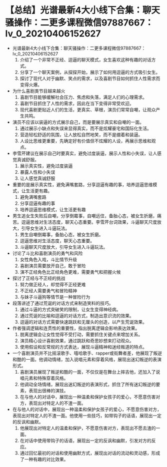 # 【总结】光谱最新4大小线下合集：聊天骚操作：二更多课程微信97887667：lv_0_20210406152627

-   光谱最新4大小线下合集：聊天骚操作：二更多课程微信97887667：lv_0_20210406152627
    1.  介绍了一个非常不正经、逗逼的聊天模式，女生喜欢这种有趣的对话方式。
    2.  分享了一个聊天案例，从探探开始，展示了如何用逗逼的方式吸引女生。
    3.  探讨了现代人对于幽默、笑点的需求，以及喜剧节目如何抓住人性需求而变得火爆。
-   为什么喜剧类节目越来越火
    1.  喜剧节目能够缓解社会压力、焦虑和失落，满足人们的心理需求。
    2.  喜剧节目抓住了人性的需求，因此在当下变得非常受欢迎。
    3.  现代喜剧更贴近人们的生活，更真实、草根，演员们常常自嘲，让观众产生共鸣。
-   演员不应该以装逼的方式展示自己，而是要展示真实和自嘲的一面。
    1.  通过展示小缺点和失误来显得真实，而不是炫耀豪宅和国际化生活。
    2.  营造轻松舒适的氛围，让人放松自然地笑，而不是绷着和装逼。
    3.  人设比思维更重要，先确定好有价值但不炫耀的人设，再展示思维和观点。
-   李雪芹建议在展示自己时要真实，避免过度装逼，展示人性和小失误，让人感觉真诚舒服。
    1.  展示真实性，避免过度装逼
    2.  暴露人性和小失误
    3.  让人感觉真诚舒服
-   重要的是展示真实性，避免满嘴套路，分享逗逼有趣的事，培养逗逼思维模式，让生活更有趣。
    1.  避免满嘴套路
    2.  分享逗逼有趣的事
    3.  培养逗逼思维模式，让生活更有趣
-   男生追女生失败后自嘲，分享倒霉事，自嘲远住，备胎心态，被女生折磨，痛苦。逗逼思维对生活态度，聊天心态重要。李雪芹台词效果，斗逼聊天尺度放大，引导女生进入斗逼玩法。
    1.  男生自嘲倒霉事，备胎心态，被女生折磨。
    2.  逗逼思维对生活态度，聊天心态重要。
    3.  斗逼聊天尺度放大，引导女生进入斗逼玩法。
-   讨论了斗比和喜剧演员的勇气和风险
    1.  女性角色入戏，斗比情节升级
    2.  喜剧演员需要放开自己，敢于冒险
    3.  演不正经角色比正经角色更难，需要勇气和把握火候
-   探讨了正经与不正经的挑战
    1.  努力做正经人，却觉得不正经更难
    2.  不正经人需要勇气和冒险精神
    3.  与妹子斗逼狗等情节是一种冒险行为
-   段落讲述了通过荒诞的对话方式来制造笑料的技巧。
    1.  通过斗逼的方式突破笑的限制，让女生变得神经病。
    2.  通过荒诞的比喻和逗逼的对话方式，制造出意识流的效果。
    3.  逗逼的对话方式需要快速跳跃和无厘头的创造，以产生荒诞效果。
-   作者强调逻辑和连贯性的重要性，指出脱离逻辑会影响表达效果。
    1.  脱离逻辑会让女性觉得不受打动，需要抓住关键点来增加关系。
    2.  演员精心设计喜剧效果，通过跳跃和奇思妙想来打动观众。
    3.  使用假设和反常规的方式表达，展现斗逼精神和迷经叛道的特点。
-   一个喜剧演员并不比摇滚歌手、嘻哈歌手、rapper或街舞者差，他展现了叛逆和酷的一面。他调动情绪，加入说唱元素和穿着风格，展现出迷幻叛逆的表演形式。
    1.  喜剧演员展现了叛逆和酷的一面，不仅仅是在舞台上摔吉他，还加入了说唱元素和特殊穿着风格。
    2.  他调动全场情绪，展现出迷幻叛逆的表演形式，抓住了所有迷幻叛逆的要素，表现出很棒的演技。
    3.  在与他人的对话中，展现出一种温柔和保护女孩子的爱心，不愿意伤害对方，表现出对特定人的不渣一面。
-   在与他人的对话中，展现出一种温柔和保护女孩子的爱心，不愿意伤害对方，表现出对特定人的不渣一面。他使用一些技巧，如带钩子的话语，展现出一定的反讽和幽默。
    1.  他展现出对特定人的温柔和保护，不愿意伤害对方，表现出不愿去渣的一面。
    2.  在对话中使用带钩子的话语，展现出一定的反讽和幽默，引发对方的反应。
    3.  通过回忆最初的对话和使用幽默方式，展现出对话的流动和灵动感，形成了一种有趣的对比效果。
